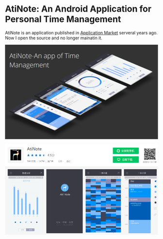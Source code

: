 # AtiNote: An Android Application for Personal Time Management

AtiNote is an application published in [Application Market](https://sj.qq.com/myapp/detail.htm?apkName=com.tju.twist.atinote) serveral years ago. Now I open the source and no longer mainatin it. 

![](images/1.png)

![](images/2.png)

